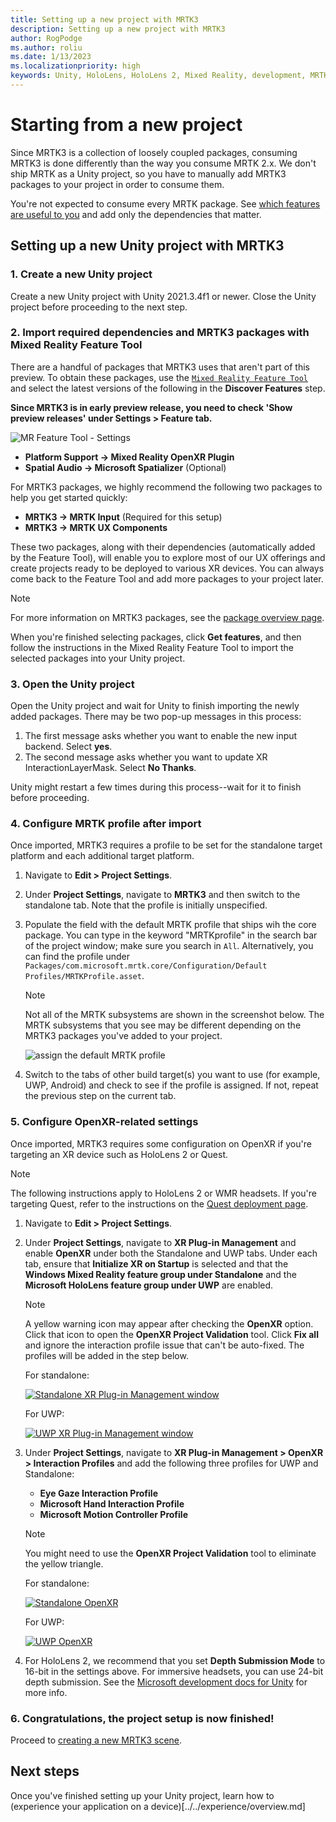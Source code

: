 ```yaml
---
title: Setting up a new project with MRTK3
description: Setting up a new project with MRTK3
author: RogPodge
ms.author: roliu
ms.date: 1/13/2023
ms.localizationpriority: high
keywords: Unity, HoloLens, HoloLens 2, Mixed Reality, development, MRTK3, initial setup, setup, Mixed Reality Toolkit, MRTK
---
```


# Starting from a new project

Since MRTK3 is a collection of loosely coupled packages, consuming MRTK3 is done differently than the way you consume MRTK 2.x. We don't ship MRTK as a Unity project, so you have to manually add MRTK3 packages to your project in order to consume them.

You're not expected to consume every MRTK package. See [which features are useful to you](../../packages/packages-overview.md) and add only the dependencies that matter.

## Setting up a new Unity project with MRTK3

### 1. Create a new Unity project

Create a new Unity project with Unity 2021.3.4f1 or newer. Close the Unity project before proceeding to the next step.

### 2. Import required dependencies and MRTK3 packages with Mixed Reality Feature Tool

There are a handful of packages that MRTK3 uses that aren't part of this preview. To obtain these packages, use the [`Mixed Reality Feature Tool`](/windows/mixed-reality/develop/unity/welcome-to-mr-feature-tool) and select the latest versions of the following in the **Discover Features** step. 

**Since MRTK3 is in early preview release, you need to check 'Show preview releases' under Settings > Feature tab.** 

![MR Feature Tool - Settings](../../images/mrtk3-featuretool-settings.png)

- **Platform Support → Mixed Reality OpenXR Plugin**
- **Spatial Audio → Microsoft Spatializer** (Optional)

For MRTK3 packages, we highly recommend the following two packages to help you get started quickly:

- **MRTK3 → MRTK Input** (Required for this setup)
- **MRTK3 → MRTK UX Components**

These two packages, along with their dependencies (automatically added by the Feature Tool), will enable you to explore most of our UX offerings and create projects ready to be deployed to various XR devices. You can always come back to the Feature Tool and add more packages to your project later.

> [!NOTE]
> For more information on MRTK3 packages, see the [package overview page](../../packages/packages-overview.md).

When you're finished selecting packages, click **Get features**, and then follow the instructions in the Mixed Reality Feature Tool to import the selected packages into your Unity project.

### 3. Open the Unity project

Open the Unity project and wait for Unity to finish importing the newly added packages. There may be two pop-up messages in this process:

1. The first message asks whether you want to enable the new input backend. Select **yes**.
1. The second message asks whether you want to update XR InteractionLayerMask. Select **No Thanks**.

Unity might restart a few times during this process--wait for it to finish before proceeding.

### 4. Configure MRTK profile after import

Once imported, MRTK3 requires a profile to be set for the standalone target platform and each additional target platform.

1. Navigate to **Edit > Project Settings**.
1. Under **Project Settings**, navigate to **MRTK3** and then switch to the standalone tab. Note that the profile is initially unspecified.
1. Populate the field with the default MRTK profile that ships wih the core package. You can type in the keyword "MRTKprofile" in the search bar of the project window; make sure you search in `All`. Alternatively, you can find the profile under `Packages/com.microsoft.mrtk.core/Configuration/Default Profiles/MRTKProfile.asset`.
   >[!NOTE]
   > Not all of the MRTK subsystems are shown in the screenshot below. The MRTK subsystems that you see may be different depending on the MRTK3 packages you've added to your project.

   ![assign the default MRTK profile](../../images/mrtk-profile.png)
1. Switch to the tabs of other build target(s) you want to use (for example, UWP, Android) and check to see if the profile is assigned. If not, repeat the previous step on the current tab.

### 5. Configure OpenXR-related settings

Once imported, MRTK3 requires some configuration on OpenXR if you're targeting an XR device such as HoloLens 2 or Quest.

> [!NOTE]
> The following instructions apply to HoloLens 2 or WMR headsets. If you're targeting Quest, refer to the instructions on the [Quest deployment page](../../test-and-deploy/quest-deployment.md#deployment-prerequisites).

1. Navigate to **Edit > Project Settings**.

1. Under **Project Settings**, navigate to **XR Plug-in Management** and enable **OpenXR** under both the Standalone and UWP tabs. Under each tab, ensure that **Initialize XR on Startup** is selected and that the **Windows Mixed Reality feature group under Standalone** and the **Microsoft HoloLens feature group under UWP** are enabled.

    > [!NOTE]
    > A yellow warning icon may appear after checking the **OpenXR** option. Click that icon to open the **OpenXR Project Validation** tool. Click **Fix all** and ignore the interaction profile issue that can't be auto-fixed. The profiles will be added in the step below.

   For standalone:

   [![Standalone XR Plug-in Management window](../../images/standalone-xr-plug-in-management.png)](../../images/standalone-xr-plug-in-management.png)

   For UWP:

   [![UWP XR Plug-in Management window](../../images/uwp-xr-plug-in-management.png)](../../images/uwp-xr-plug-in-management.png)

1. Under **Project Settings**, navigate to **XR Plug-in Management > OpenXR > Interaction Profiles** and add the following three profiles for UWP and Standalone:

    * **Eye Gaze Interaction Profile**
    * **Microsoft Hand Interaction Profile**
    * **Microsoft Motion Controller Profile**

    > [!NOTE]
    > You might need to use the **OpenXR Project Validation** tool to eliminate the yellow triangle.

   For standalone:

   [![Standalone OpenXR](../../images/standalone-openxr.png)](../../images/standalone-openxr.png)

   For UWP:

   [![UWP OpenXR](../../images/uwp-openxr.png)](../../images/uwp-openxr.png)

1. For HoloLens 2, we recommend that you set **Depth Submission Mode** to 16-bit in the settings above. For immersive headsets, you can use 24-bit depth submission. See the [Microsoft development docs for Unity](/windows/mixed-reality/develop/unity/recommended-settings-for-unity#enable-depth-buffer-sharing) for more info.

### 6. Congratulations, the project setup is now finished!

Proceed to [creating a new MRTK3 scene](../setting-up/setup-new-scene.md).

## Next steps

Once you've finished setting up your Unity project, learn how to (experience your application on a device)[../../experience/overview.md]
